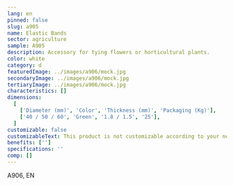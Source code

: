 ```yaml
---
lang: en
pinned: false
slug: a905
name: Elastic Bands
sector: agriculture
sample: A905
description: Accessory for tying flowers or horticultural plants.
color: white
category: d
featuredImage: ../images/a906/mock.jpg
secondaryImage: ../images/a906/mock.jpg
tertiaryImage: ../images/a906/mock.jpg
characteristics: []
dimensions:
  [
    ['Diameter (mm)', 'Color', 'Thickness (mm)', 'Packaging (Kg)'],
    ['40 / 50 / 60', 'Green', '1.8 / 1.5', '25'],
  ]
customizable: false
customizableText: This product is not customizable according to your needs. Contact us for more information.
benefits: ['']
specifications: ''
comp: []
---
```


A906, EN
